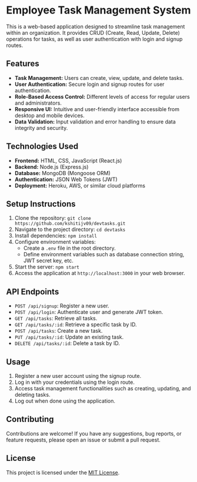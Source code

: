 # Employee Task Management System

This is a web-based application designed to streamline task management within an organization. It provides CRUD (Create, Read, Update, Delete) operations for tasks, as well as user authentication with login and signup routes.

## Features

- **Task Management:** Users can create, view, update, and delete tasks.
- **User Authentication:** Secure login and signup routes for user authentication.
- **Role-Based Access Control:** Different levels of access for regular users and administrators.
- **Responsive UI:** Intuitive and user-friendly interface accessible from desktop and mobile devices.
- **Data Validation:** Input validation and error handling to ensure data integrity and security.

## Technologies Used

- **Frontend:** HTML, CSS, JavaScript (React.js)
- **Backend:** Node.js (Express.js)
- **Database:** MongoDB (Mongoose ORM)
- **Authentication:** JSON Web Tokens (JWT)
- **Deployment:** Heroku, AWS, or similar cloud platforms

## Setup Instructions

1. Clone the repository: `git clone https://github.com/kshitijv09/devtasks.git`
2. Navigate to the project directory: `cd devtasks`
3. Install dependencies: `npm install`
4. Configure environment variables:
   - Create a `.env` file in the root directory.
   - Define environment variables such as database connection string, JWT secret key, etc.
5. Start the server: `npm start`
6. Access the application at `http://localhost:3000` in your web browser.

## API Endpoints

- `POST /api/signup`: Register a new user.
- `POST /api/login`: Authenticate user and generate JWT token.
- `GET /api/tasks`: Retrieve all tasks.
- `GET /api/tasks/:id`: Retrieve a specific task by ID.
- `POST /api/tasks`: Create a new task.
- `PUT /api/tasks/:id`: Update an existing task.
- `DELETE /api/tasks/:id`: Delete a task by ID.

## Usage

1. Register a new user account using the signup route.
2. Log in with your credentials using the login route.
3. Access task management functionalities such as creating, updating, and deleting tasks.
4. Log out when done using the application.

## Contributing

Contributions are welcome! If you have any suggestions, bug reports, or feature requests, please open an issue or submit a pull request.

## License

This project is licensed under the [MIT License](LICENSE).
